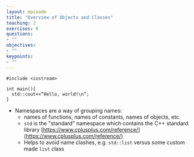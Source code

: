 ```yaml
---
layout: episode
title: "Overview of Objects and Classes"
teaching: 2
exercises: 0
questions:
- ""
objectives:
- ""
keypoints:
- ""
---
```


~~~
#include <iostream>

int main(){
  std::cout<<”Hello, world!\n”;
}
~~~

* Namespaces are a way of grouping names:
  * names of functions, names of constants, names of objects, etc.
  * `std` is the "standard" namespace which contains the C++ standard library [https://www.cplusplus.com/reference/](https://www.cplusplus.com/reference/)
  * Helps to avoid name clashes, e.g. `std::list` versus some custom made `list` class
  
<!-- TODO: I mention, objects, classes here, but I haven't introduced them yet!!! -->
  

